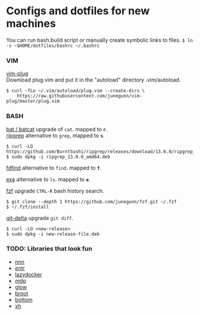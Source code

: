# Configs and dotfiles for new machines
You can run bash.build script or manually create symbolic links to files.
` $ ln -s ~$HOME/dotfiles/bashrc ~/.bashrc `

### VIM
[vim-plug](https://github.com/junegunn/vim-plug)  
Download plug.vim and put it in the "autoload" directory .vim/autoload.
```
$ curl -fLo ~/.vim/autoload/plug.vim --create-dirs \
    https://raw.githubusercontent.com/junegunn/vim-plug/master/plug.vim
```

### BASH
[bat / batcat](https://github.com/sharkdp/bat) upgrade of `cat`. mapped to **`r`**.  
[ripgrep](https://github.com/BurntSushi/ripgrep/blob/master/README.md#installation) alternative to `grep`, mapped to **`s`**.  
```
$ curl -LO https://github.com/BurntSushi/ripgrep/releases/download/13.0.0/ripgrep_13.0.0_amd64.deb
$ sudo dpkg -i ripgrep_13.0.0_amd64.deb
```

[fdfind](https://github.com/sharkdp/fd) alternative to `find`. mapped to **`f`**.  

[exa](https://github.com/ogham/exa) alternative to `ls`. mapped to **`e`**.  

[fzf](https://github.com/junegunn/fzf) upgrade `CTRL-R` bash history search.   
```
$ git clone --depth 1 https://github.com/junegunn/fzf.git ~/.fzf
$ ~/.fzf/install
```

[git-delta](https://github.com/dandavison/delta/releases) upgrade `git diff`.  
```
$ curl -LO <new-release>
$ sudo dpkg -i new-release-file.deb
```

### TODO: Libraries that look fun
+ [nnn](https://github.com/jarun/nnn)
+ [entr](https://github.com/eradman/entr)
+ [lazydocker](https://github.com/jesseduffield/lazydocker)
+ [mdp](https://github.com/visit1985/mdp)
+ [glow](https://github.com/charmbracelet/glow)
+ [broot](https://github.com/Canop/broot)
+ [bottom](https://github.com/ClementTsang/bottom)
+ [xh](https://github.com/ducaale/xh)
